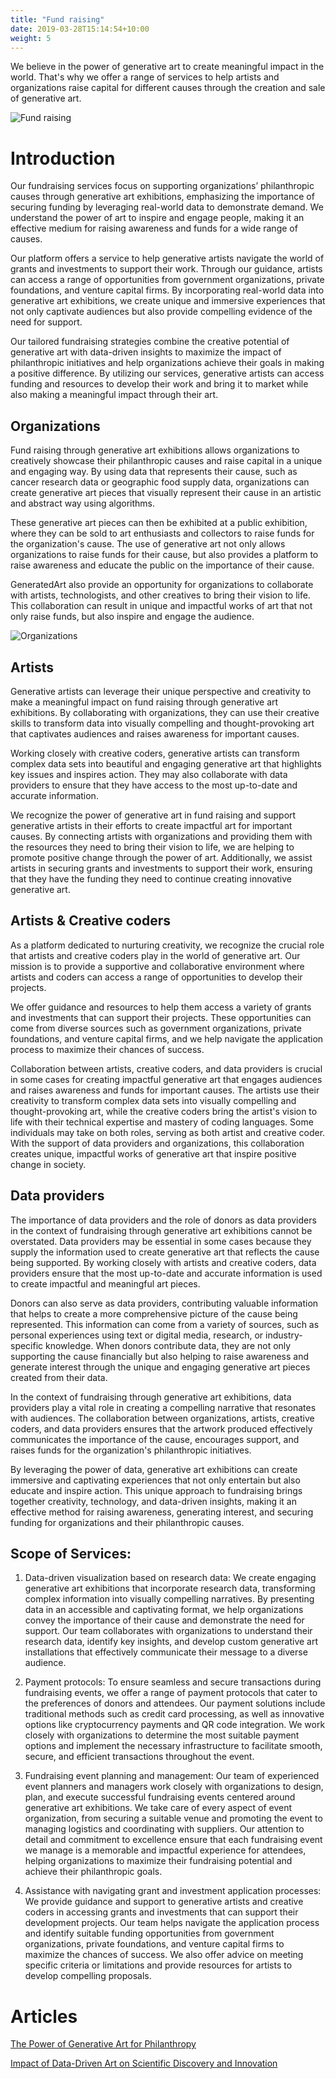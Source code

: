 ```yaml
---
title: "Fund raising"
date: 2019-03-28T15:14:54+10:00
weight: 5
---
```


We believe in the power of generative art to create meaningful impact in the world. That's why we offer a range of services to help artists and organizations raise capital for different causes through the creation and sale of generative art.

![Fund raising](/images/illustrations/fund-raising.png)

# Introduction

Our fundraising services focus on supporting organizations’ philanthropic causes through generative art exhibitions, emphasizing the importance of securing funding by leveraging real-world data to demonstrate demand. We understand the power of art to inspire and engage people, making it an effective medium for raising awareness and funds for a wide range of causes.

Our platform offers a service to help generative artists navigate the world of grants and investments to support their work. Through our guidance, artists can access a range of opportunities from government organizations, private foundations, and venture capital firms. By incorporating real-world data into generative art exhibitions, we create unique and immersive experiences that not only captivate audiences but also provide compelling evidence of the need for support.

Our tailored fundraising strategies combine the creative potential of generative art with data-driven insights to maximize the impact of philanthropic initiatives and help organizations achieve their goals in making a positive difference. By utilizing our services, generative artists can access funding and resources to develop their work and bring it to market while also making a meaningful impact through their art.

## Organizations

Fund raising through generative art exhibitions allows organizations to creatively showcase their philanthropic causes and raise capital in a unique and engaging way. By using data that represents their cause, such as cancer research data or geographic food supply data, organizations can create generative art pieces that visually represent their cause in an artistic and abstract way using algorithms.

These generative art pieces can then be exhibited at a public exhibition, where they can be sold to art enthusiasts and collectors to raise funds for the organization's cause. The use of generative art not only allows organizations to raise funds for their cause, but also provides a platform to raise awareness and educate the public on the importance of their cause.

GeneratedArt also provide an opportunity for organizations to collaborate with artists, technologists, and other creatives to bring their vision to life. This collaboration can result in unique and impactful works of art that not only raise funds, but also inspire and engage the audience.

![Organizations](/images/illustrations/blue.png)

## Artists

Generative artists can leverage their unique perspective and creativity to make a meaningful impact on fund raising through generative art exhibitions. By collaborating with organizations, they can use their creative skills to transform data into visually compelling and thought-provoking art that captivates audiences and raises awareness for important causes.

Working closely with creative coders, generative artists can transform complex data sets into beautiful and engaging generative art that highlights key issues and inspires action. They may also collaborate with data providers to ensure that they have access to the most up-to-date and accurate information.

We recognize the power of generative art in fund raising and support generative artists in their efforts to create impactful art for important causes. By connecting artists with organizations and providing them with the resources they need to bring their vision to life, we are helping to promote positive change through the power of art. Additionally, we assist artists in securing grants and investments to support their work, ensuring that they have the funding they need to continue creating innovative generative art.

## Artists & Creative coders

As a platform dedicated to nurturing creativity, we recognize the crucial role that artists and creative coders play in the world of generative art. Our mission is to provide a supportive and collaborative environment where artists and coders can access a range of opportunities to develop their projects.

We offer guidance and resources to help them access a variety of grants and investments that can support their projects. These opportunities can come from diverse sources such as government organizations, private foundations, and venture capital firms, and we help navigate the application process to maximize their chances of success.

Collaboration between artists, creative coders, and data providers is crucial in some cases for creating impactful generative art that engages audiences and raises awareness and funds for important causes. The artists use their creativity to transform complex data sets into visually compelling and thought-provoking art, while the creative coders bring the artist's vision to life with their technical expertise and mastery of coding languages. Some individuals may take on both roles, serving as both artist and creative coder. With the support of data providers and organizations, this collaboration creates unique, impactful works of generative art that inspire positive change in society.

## Data providers

The importance of data providers and the role of donors as data providers in the context of fundraising through generative art exhibitions cannot be overstated. Data providers may be essential in some cases because they supply the information used to create generative art that reflects the cause being supported. By working closely with artists and creative coders, data providers ensure that the most up-to-date and accurate information is used to create impactful and meaningful art pieces.

Donors can also serve as data providers, contributing valuable information that helps to create a more comprehensive picture of the cause being represented. This information can come from a variety of sources, such as personal experiences using text or digital media, research, or industry-specific knowledge. When donors contribute data, they are not only supporting the cause financially but also helping to raise awareness and generate interest through the unique and engaging generative art pieces created from their data.

In the context of fundraising through generative art exhibitions, data providers play a vital role in creating a compelling narrative that resonates with audiences. The collaboration between organizations, artists, creative coders, and data providers ensures that the artwork produced effectively communicates the importance of the cause, encourages support, and raises funds for the organization's philanthropic initiatives.

By leveraging the power of data, generative art exhibitions can create immersive and captivating experiences that not only entertain but also educate and inspire action. This unique approach to fundraising brings together creativity, technology, and data-driven insights, making it an effective method for raising awareness, generating interest, and securing funding for organizations and their philanthropic causes.

## Scope of Services:

1. Data-driven visualization based on research data: We create engaging generative art exhibitions that incorporate research data, transforming complex information into visually compelling narratives. By presenting data in an accessible and captivating format, we help organizations convey the importance of their cause and demonstrate the need for support. Our team collaborates with organizations to understand their research data, identify key insights, and develop custom generative art installations that effectively communicate their message to a diverse audience.

2. Payment protocols: To ensure seamless and secure transactions during fundraising events, we offer a range of payment protocols that cater to the preferences of donors and attendees. Our payment solutions include traditional methods such as credit card processing, as well as innovative options like cryptocurrency payments and QR code integration. We work closely with organizations to determine the most suitable payment options and implement the necessary infrastructure to facilitate smooth, secure, and efficient transactions throughout the event.

3. Fundraising event planning and management: Our team of experienced event planners and managers work closely with organizations to design, plan, and execute successful fundraising events centered around generative art exhibitions. We take care of every aspect of event organization, from securing a suitable venue and promoting the event to managing logistics and coordinating with suppliers. Our attention to detail and commitment to excellence ensure that each fundraising event we manage is a memorable and impactful experience for attendees, helping organizations to maximize their fundraising potential and achieve their philanthropic goals.

4. Assistance with navigating grant and investment application processes: We provide guidance and support to generative artists and creative coders in accessing grants and investments that can support their development projects. Our team helps navigate the application process and identify suitable funding opportunities from government organizations, private foundations, and venture capital firms to maximize the chances of success. We also offer advice on meeting specific criteria or limitations and provide resources for artists to develop compelling proposals. 

# Articles

[The Power of Generative Art for Philanthropy](https://medium.com/generatedart/the-power-of-generative-art-for-philanthropy-953d655dda08)

[Impact of Data-Driven Art on Scientific Discovery and Innovation](https://medium.com/generatedart/impact-of-data-driven-art-on-scientific-discovery-and-innovation-c60f126aeb65)
